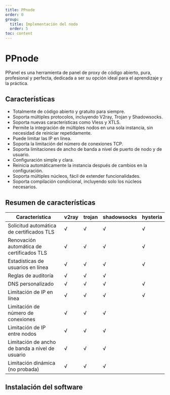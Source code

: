```yaml
---
title: PPnode
order: 0
group: 
  title: Implementación del nodo
  order: 5
toc: content
---
```


# PPnode

PPanel es una herramienta de panel de proxy de código abierto, pura, profesional y perfecta, dedicada a ser su opción ideal para el aprendizaje y la práctica.

## Características

- Totalmente de código abierto y gratuito para siempre.
- Soporta múltiples protocolos, incluyendo V2ray, Trojan y Shadowsocks.
- Soporta nuevas características como Vless y XTLS.
- Permite la integración de múltiples nodos en una sola instancia, sin necesidad de reiniciar repetidamente.
- Puede limitar las IP en línea.
- Soporta la limitación del número de conexiones TCP.
- Soporta limitaciones de ancho de banda a nivel de puerto de nodo y de usuario.
- Configuración simple y clara.
- Reinicia automáticamente la instancia después de cambios en la configuración.
- Soporta múltiples núcleos, fácil de extender funcionalidades.
- Soporta compilación condicional, incluyendo solo los núcleos necesarios.

## Resumen de características

| Característica          | v2ray | trojan | shadowsocks | hysteria |
| ---------------------- | ----- | ------ | ----------- | -------- |
| Solicitud automática de certificados TLS | √     | √      | √           | √        |
| Renovación automática de certificados TLS | √     | √      | √           | √        |
| Estadísticas de usuarios en línea      | √     | √      | √           | √        |
| Reglas de auditoría        | √     | √      | √           |          |
| DNS personalizado     | √     | √      | √           | √        |
| Limitación de IP en línea    | √     | √      | √           | √        |
| Limitación de número de conexiones       | √     | √      | √           |          |
| Limitación de IP entre nodos   | √     | √      | √           |          |
| Limitación de ancho de banda a nivel de usuario    | √     | √      | √           |          |
| Limitación dinámica (no probada)   | √     | √      | √           |          |

## Instalación del software

